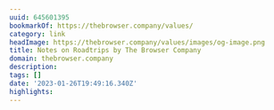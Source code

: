 ```yaml
---
uuid: 645601395
bookmarkOf: https://thebrowser.company/values/
category: link
headImage: https://thebrowser.company/values/images/og-image.png
title: Notes on Roadtrips by The Browser Company
domain: thebrowser.company
description:
tags: []
date: '2023-01-26T19:49:16.340Z'
highlights:
---
```



